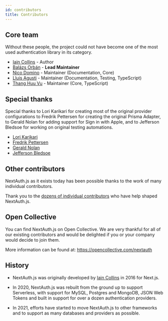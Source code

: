 ```yaml
---
id: contributors
title: Contributors
---
```


## Core team

Without these people, the project could not have become one of the most used authentication library in its category.

- [Iain Collins](https://github.com/iaincollins) - Author
- [Balázs Orbán](https://github.com/balazsorban44) - **Lead Maintainer**
- [Nico Domino](https://github.com/ndom91) - Maintainer (Documentation, Core)
- [Lluis Agusti](https://github.com/lluia) - Maintainer (Documentation, Testing, TypeScript)
- [Thang Huu Vu](https://github.com/ThangHuuVu) - Maintainer (Core, TypeScript)

## Special thanks

Special thanks to Lori Karikari for creating most of the original provider configurations to Fredrik Pettersen for creating the original Prisma Adapter, to Gerald Nolan for adding support for Sign in with Apple, and to Jefferson Bledsoe for working on original testing automations.

- [Lori Karikari](https://github.com/LoriKarikari)
- [Fredrik Pettersen](https://github.com/Fumler)
- [Gerald Nolan](https://github.com/geraldnolan)
- [Jefferson Bledsoe](https://github.com/JeffersonBledsoe)

## Other contributors

NextAuth.js as it exists today has been possible thanks to the work of many individual contributors.

Thank you to the [dozens of individual contributors](https://github.com/nextauthjs/next-auth/graphs/contributors) who have help shaped NextAuth.js.

## Open Collective

You can find NextAuth.js on Open Collective. We are very thankful for all of our existing contributors and would be delighted if you or your company would decide to join them.

More information can be found at: https://opencollective.com/nextauth

## History

- NextAuth.js was originally developed by <a href="https://github.com/iaincollins">Iain Collins</a> in 2016 for Next.js.

- In 2020, NextAuth.js was rebuilt from the ground up to support Serverless, with support for MySQL, Postgres and MongoDB, JSON Web Tokens and built in support for over a dozen authentication providers.

- In 2021, efforts have started to move NextAuth.js to other frameworks and to support as many databases and providers as possible.
